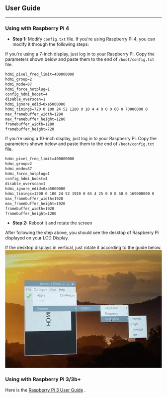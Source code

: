 ## User Guide  
***



### Using with Raspberry Pi 4  

- **Step 1:** Modify `config.txt` file. If you're using Raspberry Pi 4, you can modify it through the following steps:  

If you're using a 7-inch display, just log in to your Raspberry Pi. Copy the parameters shown below and paste them to the end of `/boot/config.txt` file.  

```
hdmi_pixel_freq_limit=400000000 
hdmi_group=2
hdmi_mode=87 
hdmi_force_hotplug=1
config_hdmi_boost=4
disable_overscan=1
hdmi_ignore_edid=0xa5000080
hdmi_timings=720 0 100 24 52 1280 0 10 4 4 0 0 0 60 0 70000000 0 
max_framebuffer_width=1280 
max_framebuffer_height=1280  
framebuffer_width=1280 
framebuffer_height=720
```  

If you're using a 10-inch display, just log in to your Raspberry Pi. Copy the parameters shown below and paste them to the end of `/boot/config.txt` file.  

```
hdmi_pixel_freq_limit=400000000 
hdmi_group=2
hdmi_mode=87 
hdmi_force_hotplug=1
config_hdmi_boost=4
disable_overscan=1
hdmi_ignore_edid=0xa5000080
hdmi_timings=1200 0 100 24 52 1920 0 65 4 25 0 0 0 60 0 169000000 0
max_framebuffer_width=1920
max_framebuffer_height=1920
framebuffer_width=1920
framebuffer_height=1200
```  

- **Step 2:** Reboot it and rotate the screen  

After following the step above, you should see the desktop of Raspberry Pi displayed on your LCD Display.  

If the desktop displays in vertical, just rotate it according to the guide below.  
![](https://raw.githubusercontent.com/SeeedDocument/Raspberry-4-get-start/master/img/Screen-Config.jpg)  



### Using with Raspberry Pi 3/3b+  
Here is the [Raspberry Pi 3 User Guide](https://docs.google.com/viewer?url=https://github.com/SeeedDocument/Pi_screen/raw/master/Instructions_for_use.pdf) .